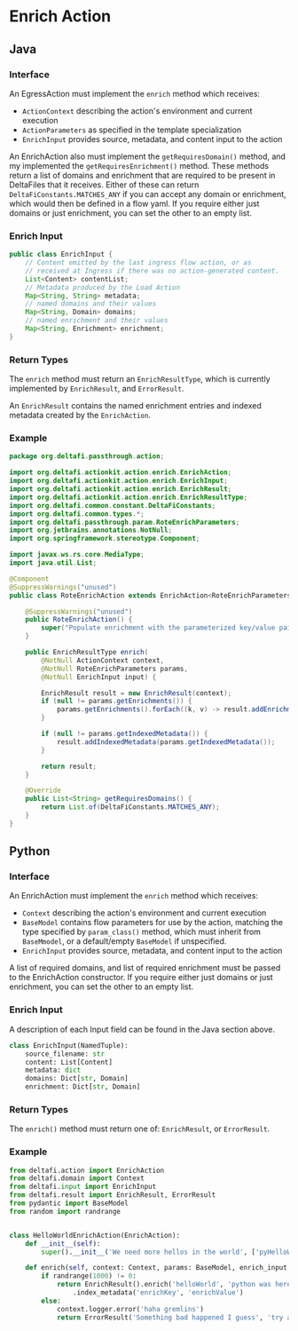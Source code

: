 # Enrich Action

## Java

### Interface

An EgressAction must implement the `enrich` method which receives:
* `ActionContext` describing the action's environment and current execution
* `ActionParameters` as specified in the template specialization
* `EnrichInput` provides source, metadata, and content input to the action

An EnrichAction also must implement the `getRequiresDomain()` method, and my implemented the `getRequiresEnrichment()` method.  These methods return a list of
domains and enrichment that are required to be present in DeltaFiles that it receives. Either of these can return
`DeltaFiConstants.MATCHES_ANY` if you can accept any domain or enrichment, which would then be defined in a flow yaml.
If you require either just domains or just enrichment, you can set the other to an empty list.

### Enrich Input

```java
public class EnrichInput {
    // Content emitted by the last ingress flow action, or as
    // received at Ingress if there was no action-generated content.
    List<Content> contentList;
    // Metadata produced by the Load Action
    Map<String, String> metadata;
    // named domains and their values
    Map<String, Domain> domains;
    // named enrichment and their values
    Map<String, Enrichment> enrichment;
}
```

### Return Types

The `enrich` method must return an `EnrichResultType`, which is currently implemented by `EnrichResult`,  and `ErrorResult`.

An `EnrichResult` contains the named enrichment entries and indexed metadata created by the `EnrichAction`.

### Example

```java
package org.deltafi.passthrough.action;

import org.deltafi.actionkit.action.enrich.EnrichAction;
import org.deltafi.actionkit.action.enrich.EnrichInput;
import org.deltafi.actionkit.action.enrich.EnrichResult;
import org.deltafi.actionkit.action.enrich.EnrichResultType;
import org.deltafi.common.constant.DeltaFiConstants;
import org.deltafi.common.types.*;
import org.deltafi.passthrough.param.RoteEnrichParameters;
import org.jetbrains.annotations.NotNull;
import org.springframework.stereotype.Component;

import javax.ws.rs.core.MediaType;
import java.util.List;

@Component
@SuppressWarnings("unused")
public class RoteEnrichAction extends EnrichAction<RoteEnrichParameters> {

    @SuppressWarnings("unused")
    public RoteEnrichAction() {
        super("Populate enrichment with the parameterized key/value pairs");
    }

    public EnrichResultType enrich(
        @NotNull ActionContext context,
        @NotNull RoteEnrichParameters params,
        @NotNull EnrichInput input) {

        EnrichResult result = new EnrichResult(context);
        if (null != params.getEnrichments()) {
            params.getEnrichments().forEach((k, v) -> result.addEnrichment(k, v, MediaType.TEXT_PLAIN));
        }

        if (null != params.getIndexedMetadata()) {
            result.addIndexedMetadata(params.getIndexedMetadata());
        }

        return result;
    }

    @Override
    public List<String> getRequiresDomains() {
        return List.of(DeltaFiConstants.MATCHES_ANY);
    }
}
```

## Python

### Interface

An EnrichAction must implement the `enrich` method which receives:
* `Context` describing the action's environment and current execution
* `BaseModel` contains flow parameters for use by the action, matching the type specified by `param_class()` method, which must inherit from `BaseMmodel`, or a default/empty `BaseModel` if unspecified.
* `EnrichInput` provides source, metadata, and content input to the action

A list of required domains, and list of required enrichment  must be passed to the EnrichAction constructor.
If you require either just domains or just enrichment, you can set the other to an empty list.

### Enrich Input

A description of each Input field can be found in the Java section above.

```python
class EnrichInput(NamedTuple):
    source_filename: str
    content: List[Content]
    metadata: dict
    domains: Dict[str, Domain]
    enrichment: Dict[str, Domain]
```

### Return Types

The `enrich()` method must return one of: `EnrichResult`, or `ErrorResult`.

### Example

```python
from deltafi.action import EnrichAction
from deltafi.domain import Context
from deltafi.input import EnrichInput
from deltafi.result import EnrichResult, ErrorResult
from pydantic import BaseModel
from random import randrange


class HelloWorldEnrichAction(EnrichAction):
    def __init__(self):
        super().__init__('We need more hellos in the world', ['pyHelloWorld'], [])

    def enrich(self, context: Context, params: BaseModel, enrich_input: EnrichInput):
        if randrange(1000) != 0:
            return EnrichResult().enrich('helloWorld', 'python was here', 'text/plain')\
                .index_metadata('enrichKey', 'enrichValue')
        else:
            context.logger.error('haha gremlins')
            return ErrorResult('Something bad happened I guess', 'try again?')
```
